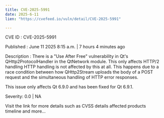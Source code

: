 ```yaml
---
title: CVE-2025-5991
date: 2025-6-11
lien: "https://cvefeed.io/vuln/detail/CVE-2025-5991"

---
```


CVE ID : CVE-2025-5991

Published :  June 11
2025
8:15 a.m. | 7 hours
4 minutes ago

Description : There is a "Use After Free" vulnerability in Qt's QHttp2ProtocolHandler in the QtNetwork module. This only affects HTTP/2 handling
HTTP handling is not affected by this at all. This happens due to a race condition between how QHttp2Stream uploads the body of a
 POST request and the simultaneous handling of HTTP error responses.

This issue only affects Qt 6.9.0 and has been fixed for Qt 6.9.1.

Severity: 0.0 | NA

Visit the link for more details
such as CVSS details
affected products
timeline
and more...

